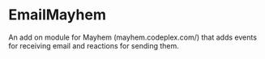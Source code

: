 EmailMayhem
===========

An add on module for Mayhem (mayhem.codeplex.com/) that adds events for receiving email and reactions for sending them.